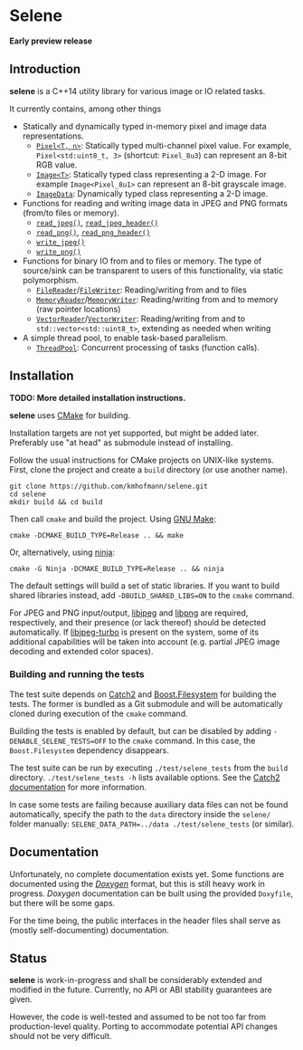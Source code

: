 # Selene

**Early preview release**

## Introduction

**selene** is a C++14 utility library for various image or IO related tasks.

It currently contains, among other things

  * Statically and dynamically typed in-memory pixel and image data representations.
  	* [`Pixel<T, n>`](https://github.com/kmhofmann/selene/blob/master/src/selene/img/Pixel.hpp): Statically typed multi-channel pixel value. For example, `Pixel<std:uint8_t, 3>` (shortcut: `Pixel_8u3`) can represent an 8-bit RGB value.
  	* [`Image<T>`](https://github.com/kmhofmann/selene/blob/master/src/selene/img/Image.hpp): Statically typed class representing a 2-D image. For example `Image<Pixel_8u1>` can represent an 8-bit grayscale image.
  	* [`ImageData`](https://github.com/kmhofmann/selene/blob/master/src/selene/img/ImageData.hpp): Dynamically typed class representing a 2-D image.
  * Functions for reading and writing image data in JPEG and PNG formats (from/to files or memory).
  	* [`read_jpeg()`](https://github.com/kmhofmann/selene/blob/master/src/selene/img/JPEGRead.hpp), [`read_jpeg_header()`](https://github.com/kmhofmann/selene/blob/master/src/selene/img/JPEGRead.hpp)
  	* [`read_png()`](https://github.com/kmhofmann/selene/blob/master/src/selene/img/PNGRead.hpp), [`read_png_header()`](https://github.com/kmhofmann/selene/blob/master/src/selene/img/PNGRead.hpp)
  	* [`write_jpeg()`](https://github.com/kmhofmann/selene/blob/master/src/selene/img/JPEGWrite.hpp)
  	* [`write_png()`](https://github.com/kmhofmann/selene/blob/master/src/selene/img/PNGWrite.hpp)
  * Functions for binary IO from and to files or memory. The type of source/sink can be transparent to users of this functionality, via static polymorphism.
    * [`FileReader`](https://github.com/kmhofmann/selene/blob/master/src/selene/io/FileReader.hpp)/[`FileWriter`](https://github.com/kmhofmann/selene/blob/master/src/selene/io/FileWriter.hpp): Reading/writing from and to files
    * [`MemoryReader`](https://github.com/kmhofmann/selene/blob/master/src/selene/io/MemoryReader.hpp)/[`MemoryWriter`](https://github.com/kmhofmann/selene/blob/master/src/selene/io/MemoryWriter.hpp): Reading/writing from and to memory (raw pointer locations)
    * [`VectorReader`](https://github.com/kmhofmann/selene/blob/master/src/selene/io/VectorReader.hpp)/[`VectorWriter`](https://github.com/kmhofmann/selene/blob/master/src/selene/io/VectorWriter.hpp): Reading/writing from and to `std::vector<std::uint8_t>`, extending as needed when writing
  * A simple thread pool, to enable task-based parallelism.
    * [`ThreadPool`](https://github.com/kmhofmann/selene/blob/master/src/selene/thread/ThreadPool.hpp): Concurrent processing of tasks (function calls).

## Installation

**TODO: More detailed installation instructions.**

**selene** uses [CMake](https://cmake.org/) for building.

Installation targets are not yet supported, but might be added later.
Preferably use "at head" as submodule instead of installing.

Follow the usual instructions for CMake projects on UNIX-like systems.
First, clone the project and create a `build` directory (or use another name).

    git clone https://github.com/kmhofmann/selene.git
    cd selene
    mkdir build && cd build

Then call `cmake` and build the project. Using [GNU Make](https://www.gnu.org/software/make/):

    cmake -DCMAKE_BUILD_TYPE=Release .. && make

Or, alternatively, using [ninja](https://ninja-build.org/):

    cmake -G Ninja -DCMAKE_BUILD_TYPE=Release .. && ninja

The default settings will build a set of static libraries.
If you want to build shared libraries instead, add `-DBUILD_SHARED_LIBS=ON` to the `cmake` command. 

For JPEG and PNG input/output, [libjpeg](http://www.ijg.org/) and [libpng](http://www.libpng.org/pub/png/libpng.html) are required, respectively, and their presence (or lack thereof) should be detected automatically.
If [libjpeg-turbo](https://github.com/libjpeg-turbo/libjpeg-turbo) is present on the system, some of its additional capabilities will be taken into account (e.g. partial JPEG image decoding and extended color spaces).

### Building and running the tests

The test suite depends on [Catch2](https://github.com/catchorg/Catch2) and [Boost.Filesystem](http://www.boost.org/) for building the tests.
The former is bundled as a Git submodule and will be automatically cloned during execution of the `cmake` command.

Building the tests is enabled by default, but can be disabled by adding `-DENABLE_SELENE_TESTS=OFF` to the `cmake` command. In this case, the `Boost.Filesystem` dependency disappears.

The test suite can be run by executing `./test/selene_tests` from the `build` directory. `./test/selene_tests -h` lists available options. See the [Catch2 documentation](https://github.com/catchorg/Catch2/blob/master/docs/command-line.md) for more information.

In case some tests are failing because auxiliary data files can not be found automatically, specify the path to the `data` directory inside the `selene/` folder manually: `SELENE_DATA_PATH=../data ./test/selene_tests` (or similar).

## Documentation

Unfortunately, no complete documentation exists yet.
Some functions are documented using the [_Doxygen_](http://www.stack.nl/~dimitri/doxygen/) format, but this is still heavy work in progress.
_Doxygen_ documentation can be built using the provided `Doxyfile`, but there will be some gaps.

For the time being, the public interfaces in the header files shall serve as (mostly self-documenting) documentation.

## Status

**selene** is work-in-progress and shall be considerably extended and modified in the future.
Currently, no API or ABI stability guarantees are given.

However, the code is well-tested and assumed to be not too far from production-level quality.
Porting to accommodate potential API changes should not be very difficult.

